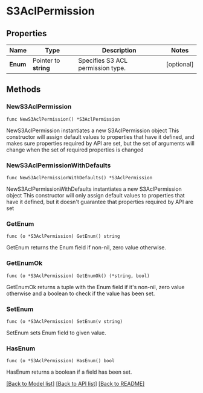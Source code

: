 # S3AclPermission

## Properties

Name | Type | Description | Notes
------------ | ------------- | ------------- | -------------
**Enum** | Pointer to **string** | Specifies S3 ACL permission type. | [optional] 

## Methods

### NewS3AclPermission

`func NewS3AclPermission() *S3AclPermission`

NewS3AclPermission instantiates a new S3AclPermission object
This constructor will assign default values to properties that have it defined,
and makes sure properties required by API are set, but the set of arguments
will change when the set of required properties is changed

### NewS3AclPermissionWithDefaults

`func NewS3AclPermissionWithDefaults() *S3AclPermission`

NewS3AclPermissionWithDefaults instantiates a new S3AclPermission object
This constructor will only assign default values to properties that have it defined,
but it doesn't guarantee that properties required by API are set

### GetEnum

`func (o *S3AclPermission) GetEnum() string`

GetEnum returns the Enum field if non-nil, zero value otherwise.

### GetEnumOk

`func (o *S3AclPermission) GetEnumOk() (*string, bool)`

GetEnumOk returns a tuple with the Enum field if it's non-nil, zero value otherwise
and a boolean to check if the value has been set.

### SetEnum

`func (o *S3AclPermission) SetEnum(v string)`

SetEnum sets Enum field to given value.

### HasEnum

`func (o *S3AclPermission) HasEnum() bool`

HasEnum returns a boolean if a field has been set.


[[Back to Model list]](../README.md#documentation-for-models) [[Back to API list]](../README.md#documentation-for-api-endpoints) [[Back to README]](../README.md)


